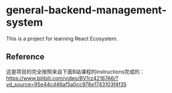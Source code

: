# general-backend-management-system
This is a project for learning React Ecosystem.

## Reference
这是项目的完全按照来自下面B站课程的instructions完成的：
https://www.bilibili.com/video/BV1rz42167A6/?vd_source=95e44cd46af5a0cc976e1743103f4f35